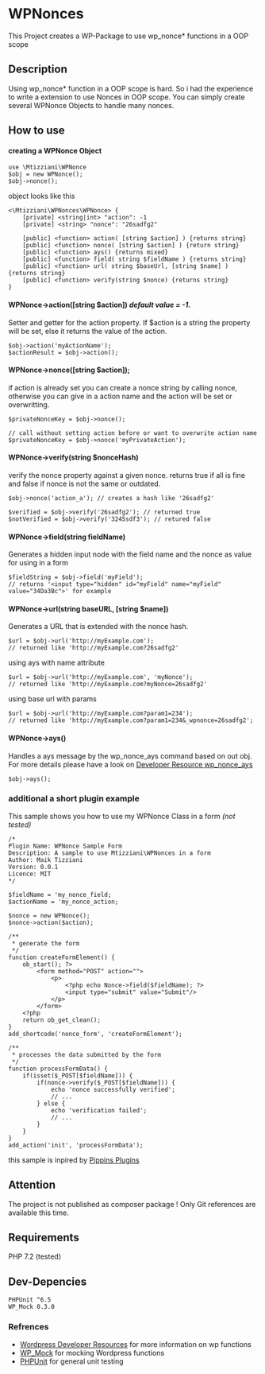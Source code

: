 # WPNonces

This Project creates a WP-Package to use wp_nonce* functions in a OOP scope

## Description

Using wp_nonce* function in a OOP scope is hard. So i had the experience to write a extension to use Nonces in OOP scope.
You can simply create several WPNonce Objects to handle many nonces.

## How to use

#### creating a WPNonce Object

    use \Mtizziani\WPNonce
    $obj = new WPNonce();
    $obj->nonce();
    
object looks like this

    <\Mtizziani\WPNonces\WPNonce> {
        [private] <string|int> "action": -1
        [private] <string> "nonce": "26sadfg2"
        
        [public] <function> action( [string $action] ) {returns string}
        [public] <function> nonce( [string $action] ) {return string}
        [public] <function> ays() {returns mixed}
        [public] <function> field( string $fieldName ) {returns string}
        [public] <function> url( string $baseUrl, [string $name] ) {returns string}
        [public] <function> verify(string $nonce) {returns string}
    }
    

#### WPNonce->action([string $action]) *default value = -1.*
Setter and getter for the action property. If $action is a string the property will be set, else it
returns the value of the action.

    $obj->action('myActionName');
    $actionResult = $obj->action();
    
#### WPNonce->nonce([string $action]);
if action is already set you can create a nonce string by calling nonce, otherwise you can give in a action name and the 
action will be set or overwritting.

    $privateNonceKey = $obj->nonce();
     
    // call without setting action before or want to overwrite action name
    $privateNonceKey = $obj->nonce('myPrivateAction');
    
#### WPNonce->verify(string $nonceHash)
verify the nonce property against a given nonce. returns true if all is fine and false if nonce is not the same
or outdated.

    $obj->nonce('action_a'); // creates a hash like '26sadfg2'
    
    $verified = $obj->verify('26sadfg2'); // returned true
    $notVerified = $obj->verify('3245sdf3'); // retured false
    
#### WPNonce->field(string fieldName)
Generates a hidden input node with the field name and the nonce as value for using in a form

    $fieldString = $obj->field('myField'); 
    // returns '<input type="hidden" id="myField" name="myField" value="34Da3Bc">' for example

#### WPNonce->url(string baseURL, [string $name])
Generates a URL that is extended with the nonce hash.

    $url = $obj->url('http://myExample.com');
    // returned like 'http://myExample.com?26sadfg2'
    
using ays with name attribute

    $url = $obj->url('http://myExample.com', 'myNonce');
    // returned like 'http://myExample.com?myNonce=26sadfg2'
    
using base url with params
    
    $url = $obj->url('http://myExample.com?param1=234');
    // returned like 'http://myExample.com?param1=234&_wpnonce=26sadfg2';
    
#### WPNonce->ays()  
Handles a ays message by the wp_nonce_ays command based on out obj. For more details please
have a look on [Developer Resource wp_nonce_ays](https://developer.wordpress.org/reference/functions/wp_nonce_ays/)

    $obj->ays();
    

### additional a short plugin example

This sample shows you how to use my WPNonce Class in a form *(not tested)*
    
    
    /*
    Plugin Name: WPNonce Sample Form
    Description: A sample to use Mtizziani\WPNonces in a form
    Author: Maik Tizziani
    Version: 0.0.1
    Licence: MIT
    */ 
     
    $fieldName = 'my_nonce_field;
    $actionName = 'my_nonce_action;
    
    $nonce = new WPNonce();
    $nonce->action($action);

    /**
     * generate the form
     */     
    function createFormElement() {
        ob_start(); ?>
            <form method="POST" action="">
                <p>
                    <?php echo Nonce->field($fieldName); ?>
                    <input type="submit" value="Submit"/>
                </p>
            </form>
        <?php
        return ob_get_clean();
    }
    add_shortcode('nonce_form', 'createFormElement');
     
    /**
     * processes the data submitted by the form
     */
    function processFormData() {
        if(isset($_POST[$fieldName])) {
            if(nonce->verify($_POST[$fieldName])) {
                echo 'nonce successfully verified';
                // ...
            } else {
                echo 'verification failed';
                // ...
            }  
        }
    }
    add_action('init', 'processFormData');
    
this sample is inpired by [Pippins Plugins](https://pippinsplugins.com/introduction-to-using-nonces-for-form-validation/)    


## Attention
The project is not published as composer package ! Only Git references are available this time.


## Requirements

PHP 7.2 (tested)


## Dev-Depencies
    PHPUnit ^6.5
    WP_Mock 0.3.0
 
  
### Refrences

- [Wordpress Developer Resources](https://developer.wordpress.org/?s=wp_nonce) for more information on wp functions
- [WP_Mock](https://github.com/10up/wp_mock) for mocking Wordpress functions
- [PHPUnit](https://phpunit.de/) for general unit testing
